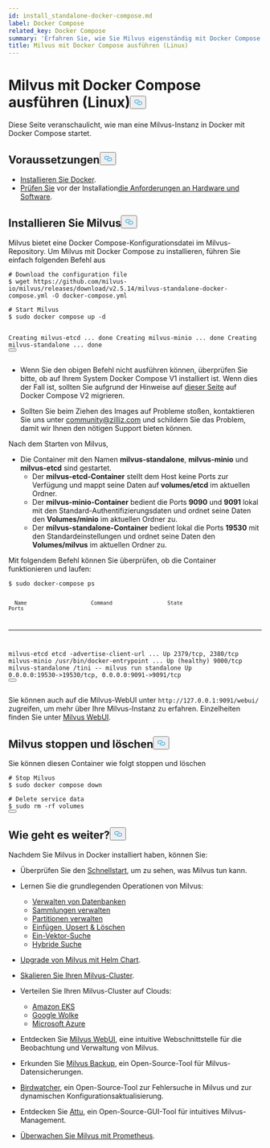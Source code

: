 ```yaml
---
id: install_standalone-docker-compose.md
label: Docker Compose
related_key: Docker Compose
summary: 'Erfahren Sie, wie Sie Milvus eigenständig mit Docker Compose installieren.'
title: Milvus mit Docker Compose ausführen (Linux)
---
```

<h1 id="Run-Milvus-with-Docker-Compose-Linux" class="common-anchor-header">Milvus mit Docker Compose ausführen (Linux)<button data-href="#Run-Milvus-with-Docker-Compose-Linux" class="anchor-icon" translate="no">
      <svg translate="no"
        aria-hidden="true"
        focusable="false"
        height="20"
        version="1.1"
        viewBox="0 0 16 16"
        width="16"
      >
        <path
          fill="#0092E4"
          fill-rule="evenodd"
          d="M4 9h1v1H4c-1.5 0-3-1.69-3-3.5S2.55 3 4 3h4c1.45 0 3 1.69 3 3.5 0 1.41-.91 2.72-2 3.25V8.59c.58-.45 1-1.27 1-2.09C10 5.22 8.98 4 8 4H4c-.98 0-2 1.22-2 2.5S3 9 4 9zm9-3h-1v1h1c1 0 2 1.22 2 2.5S13.98 12 13 12H9c-.98 0-2-1.22-2-2.5 0-.83.42-1.64 1-2.09V6.25c-1.09.53-2 1.84-2 3.25C6 11.31 7.55 13 9 13h4c1.45 0 3-1.69 3-3.5S14.5 6 13 6z"
        ></path>
      </svg>
    </button></h1><p>Diese Seite veranschaulicht, wie man eine Milvus-Instanz in Docker mit Docker Compose startet.</p>
<h2 id="Prerequisites" class="common-anchor-header">Voraussetzungen<button data-href="#Prerequisites" class="anchor-icon" translate="no">
      <svg translate="no"
        aria-hidden="true"
        focusable="false"
        height="20"
        version="1.1"
        viewBox="0 0 16 16"
        width="16"
      >
        <path
          fill="#0092E4"
          fill-rule="evenodd"
          d="M4 9h1v1H4c-1.5 0-3-1.69-3-3.5S2.55 3 4 3h4c1.45 0 3 1.69 3 3.5 0 1.41-.91 2.72-2 3.25V8.59c.58-.45 1-1.27 1-2.09C10 5.22 8.98 4 8 4H4c-.98 0-2 1.22-2 2.5S3 9 4 9zm9-3h-1v1h1c1 0 2 1.22 2 2.5S13.98 12 13 12H9c-.98 0-2-1.22-2-2.5 0-.83.42-1.64 1-2.09V6.25c-1.09.53-2 1.84-2 3.25C6 11.31 7.55 13 9 13h4c1.45 0 3-1.69 3-3.5S14.5 6 13 6z"
        ></path>
      </svg>
    </button></h2><ul>
<li><a href="https://docs.docker.com/get-docker/">Installieren Sie Docker</a>.</li>
<li><a href="/docs/de/prerequisite-docker.md">Prüfen Sie</a> vor der Installation<a href="/docs/de/prerequisite-docker.md">die Anforderungen an Hardware und Software</a>.</li>
</ul>
<h2 id="Install-Milvus" class="common-anchor-header">Installieren Sie Milvus<button data-href="#Install-Milvus" class="anchor-icon" translate="no">
      <svg translate="no"
        aria-hidden="true"
        focusable="false"
        height="20"
        version="1.1"
        viewBox="0 0 16 16"
        width="16"
      >
        <path
          fill="#0092E4"
          fill-rule="evenodd"
          d="M4 9h1v1H4c-1.5 0-3-1.69-3-3.5S2.55 3 4 3h4c1.45 0 3 1.69 3 3.5 0 1.41-.91 2.72-2 3.25V8.59c.58-.45 1-1.27 1-2.09C10 5.22 8.98 4 8 4H4c-.98 0-2 1.22-2 2.5S3 9 4 9zm9-3h-1v1h1c1 0 2 1.22 2 2.5S13.98 12 13 12H9c-.98 0-2-1.22-2-2.5 0-.83.42-1.64 1-2.09V6.25c-1.09.53-2 1.84-2 3.25C6 11.31 7.55 13 9 13h4c1.45 0 3-1.69 3-3.5S14.5 6 13 6z"
        ></path>
      </svg>
    </button></h2><p>Milvus bietet eine Docker Compose-Konfigurationsdatei im Milvus-Repository. Um Milvus mit Docker Compose zu installieren, führen Sie einfach folgenden Befehl aus</p>
<pre><code translate="no" class="language-shell"><span class="hljs-meta prompt_"># </span><span class="language-bash">Download the configuration file</span>
<span class="hljs-meta prompt_">$ </span><span class="language-bash">wget https://github.com/milvus-io/milvus/releases/download/v2.5.14/milvus-standalone-docker-compose.yml -O docker-compose.yml</span>
<span class="hljs-meta prompt_">
# </span><span class="language-bash">Start Milvus</span>
<span class="hljs-meta prompt_">$ </span><span class="language-bash"><span class="hljs-built_in">sudo</span> docker compose up -d</span>

Creating milvus-etcd  ... done
Creating milvus-minio ... done
Creating milvus-standalone ... done
<button class="copy-code-btn"></button></code></pre>
<div class="alert note">
<ul>
<li><p>Wenn Sie den obigen Befehl nicht ausführen können, überprüfen Sie bitte, ob auf Ihrem System Docker Compose V1 installiert ist. Wenn dies der Fall ist, sollten Sie aufgrund der Hinweise auf <a href="https://docs.docker.com/compose/">dieser Seite</a> auf Docker Compose V2 migrieren.</p></li>
<li><p>Sollten Sie beim Ziehen des Images auf Probleme stoßen, kontaktieren Sie uns unter <a href="mailto:community@zilliz.com">community@zilliz.com</a> und schildern Sie das Problem, damit wir Ihnen den nötigen Support bieten können.</p></li>
</ul>
</div>
<p>Nach dem Starten von Milvus,</p>
<ul>
<li>Die Container mit den Namen <strong>milvus-standalone</strong>, <strong>milvus-minio</strong> und <strong>milvus-etcd</strong> sind gestartet.<ul>
<li>Der <strong>milvus-etcd-Container</strong> stellt dem Host keine Ports zur Verfügung und mappt seine Daten auf <strong>volumes/etcd</strong> im aktuellen Ordner.</li>
<li>Der <strong>milvus-minio-Container</strong> bedient die Ports <strong>9090</strong> und <strong>9091</strong> lokal mit den Standard-Authentifizierungsdaten und ordnet seine Daten den <strong>Volumes/minio</strong> im aktuellen Ordner zu.</li>
<li>Der <strong>milvus-standalone-Container</strong> bedient lokal die Ports <strong>19530</strong> mit den Standardeinstellungen und ordnet seine Daten den <strong>Volumes/milvus</strong> im aktuellen Ordner zu.</li>
</ul></li>
</ul>
<p>Mit folgendem Befehl können Sie überprüfen, ob die Container funktionieren und laufen:</p>
<pre><code translate="no" class="language-shell"><span class="hljs-meta prompt_">$ </span><span class="language-bash"><span class="hljs-built_in">sudo</span> docker-compose ps</span>

      Name                     Command                  State                            Ports
--------------------------------------------------------------------------------------------------------------------
milvus-etcd         etcd -advertise-client-url ...   Up             2379/tcp, 2380/tcp
milvus-minio        /usr/bin/docker-entrypoint ...   Up (healthy)   9000/tcp
milvus-standalone   /tini -- milvus run standalone   Up             0.0.0.0:19530-&gt;19530/tcp, 0.0.0.0:9091-&gt;9091/tcp
<button class="copy-code-btn"></button></code></pre>
<p>Sie können auch auf die Milvus-WebUI unter <code translate="no">http://127.0.0.1:9091/webui/</code> zugreifen, um mehr über Ihre Milvus-Instanz zu erfahren. Einzelheiten finden Sie unter <a href="/docs/de/milvus-webui.md">Milvus WebUI</a>.</p>
<h2 id="Stop-and-delete-Milvus" class="common-anchor-header">Milvus stoppen und löschen<button data-href="#Stop-and-delete-Milvus" class="anchor-icon" translate="no">
      <svg translate="no"
        aria-hidden="true"
        focusable="false"
        height="20"
        version="1.1"
        viewBox="0 0 16 16"
        width="16"
      >
        <path
          fill="#0092E4"
          fill-rule="evenodd"
          d="M4 9h1v1H4c-1.5 0-3-1.69-3-3.5S2.55 3 4 3h4c1.45 0 3 1.69 3 3.5 0 1.41-.91 2.72-2 3.25V8.59c.58-.45 1-1.27 1-2.09C10 5.22 8.98 4 8 4H4c-.98 0-2 1.22-2 2.5S3 9 4 9zm9-3h-1v1h1c1 0 2 1.22 2 2.5S13.98 12 13 12H9c-.98 0-2-1.22-2-2.5 0-.83.42-1.64 1-2.09V6.25c-1.09.53-2 1.84-2 3.25C6 11.31 7.55 13 9 13h4c1.45 0 3-1.69 3-3.5S14.5 6 13 6z"
        ></path>
      </svg>
    </button></h2><p>Sie können diesen Container wie folgt stoppen und löschen</p>
<pre><code translate="no" class="language-shell"><span class="hljs-meta prompt_"># </span><span class="language-bash">Stop Milvus</span>
<span class="hljs-meta prompt_">$ </span><span class="language-bash"><span class="hljs-built_in">sudo</span> docker compose down</span>
<span class="hljs-meta prompt_">
# </span><span class="language-bash">Delete service data</span>
<span class="hljs-meta prompt_">$ </span><span class="language-bash"><span class="hljs-built_in">sudo</span> <span class="hljs-built_in">rm</span> -rf volumes</span>
<button class="copy-code-btn"></button></code></pre>
<h2 id="Whats-next" class="common-anchor-header">Wie geht es weiter?<button data-href="#Whats-next" class="anchor-icon" translate="no">
      <svg translate="no"
        aria-hidden="true"
        focusable="false"
        height="20"
        version="1.1"
        viewBox="0 0 16 16"
        width="16"
      >
        <path
          fill="#0092E4"
          fill-rule="evenodd"
          d="M4 9h1v1H4c-1.5 0-3-1.69-3-3.5S2.55 3 4 3h4c1.45 0 3 1.69 3 3.5 0 1.41-.91 2.72-2 3.25V8.59c.58-.45 1-1.27 1-2.09C10 5.22 8.98 4 8 4H4c-.98 0-2 1.22-2 2.5S3 9 4 9zm9-3h-1v1h1c1 0 2 1.22 2 2.5S13.98 12 13 12H9c-.98 0-2-1.22-2-2.5 0-.83.42-1.64 1-2.09V6.25c-1.09.53-2 1.84-2 3.25C6 11.31 7.55 13 9 13h4c1.45 0 3-1.69 3-3.5S14.5 6 13 6z"
        ></path>
      </svg>
    </button></h2><p>Nachdem Sie Milvus in Docker installiert haben, können Sie:</p>
<ul>
<li><p>Überprüfen Sie den <a href="/docs/de/quickstart.md">Schnellstart</a>, um zu sehen, was Milvus tun kann.</p></li>
<li><p>Lernen Sie die grundlegenden Operationen von Milvus:</p>
<ul>
<li><a href="/docs/de/manage_databases.md">Verwalten von Datenbanken</a></li>
<li><a href="/docs/de/manage-collections.md">Sammlungen verwalten</a></li>
<li><a href="/docs/de/manage-partitions.md">Partitionen verwalten</a></li>
<li><a href="/docs/de/insert-update-delete.md">Einfügen, Upsert &amp; Löschen</a></li>
<li><a href="/docs/de/single-vector-search.md">Ein-Vektor-Suche</a></li>
<li><a href="/docs/de/multi-vector-search.md">Hybride Suche</a></li>
</ul></li>
<li><p><a href="/docs/de/upgrade_milvus_cluster-helm.md">Upgrade von Milvus mit Helm Chart</a>.</p></li>
<li><p><a href="/docs/de/scaleout.md">Skalieren Sie Ihren Milvus-Cluster</a>.</p></li>
<li><p>Verteilen Sie Ihren Milvus-Cluster auf Clouds:</p>
<ul>
<li><a href="/docs/de/eks.md">Amazon EKS</a></li>
<li><a href="/docs/de/gcp.md">Google Wolke</a></li>
<li><a href="/docs/de/azure.md">Microsoft Azure</a></li>
</ul></li>
<li><p>Entdecken Sie <a href="/docs/de/milvus-webui.md">Milvus WebUI</a>, eine intuitive Webschnittstelle für die Beobachtung und Verwaltung von Milvus.</p></li>
<li><p>Erkunden Sie <a href="/docs/de/milvus_backup_overview.md">Milvus Backup</a>, ein Open-Source-Tool für Milvus-Datensicherungen.</p></li>
<li><p><a href="/docs/de/birdwatcher_overview.md">Birdwatcher</a>, ein Open-Source-Tool zur Fehlersuche in Milvus und zur dynamischen Konfigurationsaktualisierung.</p></li>
<li><p>Entdecken Sie <a href="https://github.com/zilliztech/attu">Attu</a>, ein Open-Source-GUI-Tool für intuitives Milvus-Management.</p></li>
<li><p><a href="/docs/de/monitor.md">Überwachen Sie Milvus mit Prometheus</a>.</p></li>
</ul>
